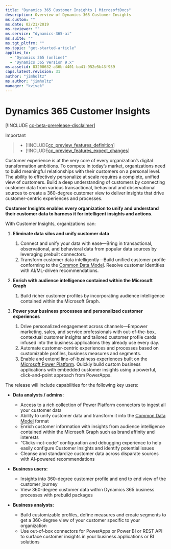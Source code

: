 ```yaml
---
title: "Dynamics 365 Customer Insights | MicrosoftDocs"
description: Overview of Dynamics 365 Customer Insights
ms.custom: ""
ms.date: 02/21/2019
ms.reviewer: ""
ms.service: "dynamics-365-ai"
ms.suite: ""
ms.tgt_pltfrm: ""
ms.topic: "get-started-article"
applies_to: 
  - "Dynamics 365 (online)"
  - "Dynamics 365 Version 9.x"
ms.assetid: 83200632-a36b-4401-ba41-952e5b43f939
caps.latest.revision: 31
author: "jimholtz"
ms.author: "jimholtz"
manager: "kvivek"
---
```

# Dynamics 365 Customer Insights 

[!INCLUDE [cc-beta-prerelease-disclaimer](../includes/cc-beta-prerelease-disclaimer.md)]

> [!IMPORTANT]
<!--  - This feature currently has limited availability. -->
> - [!INCLUDE[cc_preview_features_definition](../includes/cc-preview-features-definition.md)]  
> - [!INCLUDE[cc_preview_features_expect_changes](../includes/cc-preview-features-expect-changes.md)]  
<!--  - [!INCLUDE[cc_preview_features_no_MS_support](../includes/cc-preview-features-no-ms-support.md)]  -->

Customer experience is at the very core of every organization’s digital transformation ambitions. To compete in today’s market, organizations need to build meaningful relationships with their customers on a personal level. The ability to effectively personalize at scale requires a complete, unified view of customers. Build a deep understanding of customers by connecting customer data from various transactional, behavioral and observational sources to create a 360-degree customer view to deliver insights that drive customer-centric experiences and processes.

**Customer Insights enables every organization to unify and understand their customer data to harness it for intelligent insights and actions.** 

With Customer Insights, organizations can:  

1. **Eliminate data silos and unify customer data**

   1. Connect and unify your data with ease—Bring in transactional, observational, and behavioral data from popular data sources by leveraging prebuilt connectors.
   2. Transform customer data intelligently—Build unified customer profile conforming to the [Common Data Model](https://docs.microsoft.com/common-data-model/). Resolve customer identities with AI/ML-driven recommendations.     

2. **Enrich with audience intelligence contained within the Microsoft Graph**

   1. Build richer customer profiles by incorporating audience intelligence contained within the Microsoft Graph.  

3. **Power your business processes and personalized customer experiences**

   1. Drive personalized engagement across channels—Empower marketing, sales, and service professionals with out-of-the-box, contextual customer insights and tailored customer profile cards infused into the business applications they already use every day.    
   2. Automate customer-centric experiences and processes based on customizable profiles, business measures and segments. 
   3. Enable and extend line-of-business experiences built on the [Microsoft Power Platform](https://cloudblogs.microsoft.com/dynamics365/2019/01/29/the-microsoft-power-platform-empowering-millions-of-people-to-achieve-more/). Quickly build custom business applications with embedded customer insights using a powerful, click-and-point approach from PowerApps.  

The release will include capabilities for the following key users:

- **Data analysts / admins:**

  - Access to a rich collection of Power Platform connectors to ingest all your customer data 
  - Ability to unify customer data and transform it into the [Common Data Model](https://docs.microsoft.com/common-data-model/) format 
  - Enrich customer information with insights from audience intelligence contained within the Microsoft Graph such as brand affinity and interests 
  - “Clicks-not-code” configuration and debugging experience to help easily configure Customer Insights and identify potential issues 
  - Cleanse and standardize customer data across disparate sources with AI-powered recommendations  

- **Business users:**

  - Insights into 360-degree customer profile and end to end view of the customer journey 
  - View 360-degree customer data within Dynamics 365 business processes with prebuild packages 

- **Business analysts:**

  - Build customizable profiles, define measures and create segments to get a 360-degree view of your customer specific to your organization  
  - Use out-of-box connectors for PowerApps or Power BI or REST API to surface customer insights in your business applications or BI solutions  








